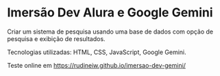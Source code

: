 # Imersão Dev Alura e Google Gemini
Criar um sistema de pesquisa usando uma base de dados com opção de pesquisa e exibição de resultados.

Tecnologias utilizadas: HTML, CSS, JavaScript, Google Gemini.

Teste online em https://rudineiw.github.io/imersao-dev-gemini/

